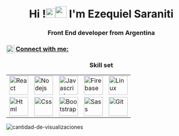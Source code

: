 <h1 align="center">Hi !<img src="https://media.giphy.com/media/hvRJCLFzcasrR4ia7z/giphy.gif" width="25px"><img src="https://emojis.slackmojis.com/emojis/images/1531849430/4246/blob-sunglasses.gif?1531849430" width="30"/>  I'm Ezequiel Saraniti</h1>
<h3 align="center">Front End developer from Argentina</h3>



<p align="center">
<h3 align="left"> <a href="https://www.linkedin.com/in/ezequiel-saraniti-97274a21a/" target="blank">  Connect with me: <img align="left" alt="Ezequiel Saraniti LinkedIN" width="22px" src="https://raw.githubusercontent.com/peterthehan/peterthehan/master/assets/linkedin.svg" /></h3>
 </a>

    
<h3 align="center">Skill set</h3>
<table>
  <tr> 
    <td><img src="https://cdn.iconscout.com/icon/free/png-128/react-1175109.png" alt="React" width="50"></td>
    <td><img src="https://cdn.iconscout.com/icon/free/png-128/nodejs-2-226035.png" alt="Nodejs" width="50"></td>
    <td><img src="https://cdn.iconscout.com/icon/free/png-128/javascript-1-225993.png" alt="Javascript" width="50"></td>
    <td><img src="https://cdn.iconscout.com/icon/free/png-256/firebase-3521427-2944871.png" alt="Firebase" width="50"></td>
    <td><img src="https://cdn.iconscout.com/icon/free/png-256/linux-9-202419.png" alt="Linux" width="50"></td>
   
  </tr>
  <tr>
    <td><img src="https://cdn.iconscout.com/icon/free/png-128/html5-40-1175193.png" alt="Html" width="50"></td>
    <td><img src="https://cdn.iconscout.com/icon/free/png-128/css3-11-1175239.png" alt="Css" width="50"></td>
    <td><img src="https://cdn.iconscout.com/icon/free/png-128/bootstrap-226077.png" alt="Bootstrap" width="50"></td>
    <td><img src="https://cdn.iconscout.com/icon/free/png-256/sass-2752078-2284895.png" alt="Sass" width="50"></td>
    <td><img src="https://cdn.iconscout.com/icon/free/png-128/git-18-1175219.png" alt="Git" width="50"></td>
  </tr>
</table>

<img src="https://komarev.com/ghpvc/?username=EzequielSaraniti&color=green" alt="cantidad-de-visualizaciones" /> 
